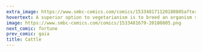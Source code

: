```yaml
---
extra_image: https://www.smbc-comics.com/comics/153348171120180805after.png
hovertext: A superior option to vegetarianism is to breed an organism so dickish that the ethical conundrumm disappears entirely.
image: https://www.smbc-comics.com/comics/1533481679-20180805.png
next_comic: fortune
prev_comic: gaia
title: Cattle
---
```


